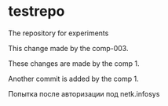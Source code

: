 # testrepo

The repository for experiments

This change made by the comp-003.

These changes are made by the comp 1.

Another commit is added by the comp 1.

Попытка после авторизации под netk.infosys